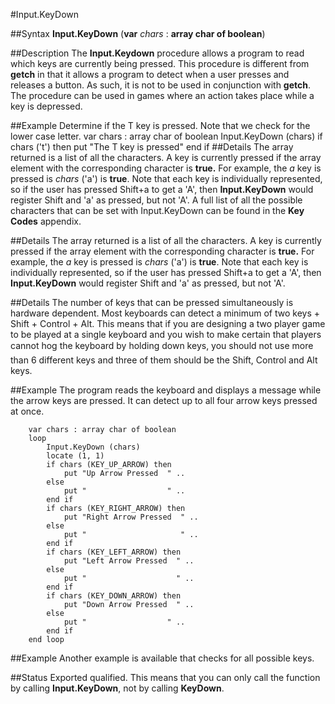 
#Input.KeyDown

##Syntax
**Input.KeyDown** (**var** *chars* : **array char of boolean**)

##Description
The **Input.Keydown** procedure allows a program to read which keys are currently being pressed. This procedure is different from **getch** in that it allows a program to detect when a user presses and releases a button. As such, it is not to be used in conjunction with **getch**.
The procedure can be used in games where an action takes place while a key is depressed.

##Example
Determine if the T key is pressed. Note that we check for the lower case letter.
        var chars : array char of boolean
        Input.KeyDown (chars)
        if chars ('t') then
            put "The T key is pressed"
        end if
##Details
The array returned is a list of all the characters. A key is currently pressed if the array element with the corresponding character is **true.** For example, the *a* key is pressed is *chars* ('a') is **true**. Note that each key is individually represented, so if the user has pressed Shift+a to get a 'A', then **Input.KeyDown** would register Shift and 'a' as pressed, but not 'A'.
A full list of all the possible characters that can be set with Input.KeyDown can be found in the **Key Codes** appendix.

##Details
The array returned is a list of all the characters. A key is currently pressed if the array element with the corresponding character is **true.** For example, the *a* key is pressed is *chars* ('a') is **true**. Note that each key is individually represented, so if the user has pressed Shift+a to get a 'A', then **Input.KeyDown** would register Shift and 'a' as pressed, but not 'A'.

##Details
The number of keys that can be pressed simultaneously is hardware dependent. Most keyboards can detect a minimum of two keys + Shift + Control + Alt. This means that if you are designing a two player game to be played at a single keyboard and you wish to make certain that players cannot hog the keyboard by holding down keys, you should not use more than 6 different keys and three of them should be the Shift, Control and Alt keys.

##Example
The program reads the keyboard and displays a message while the arrow keys are pressed. It can detect up to all four arrow keys pressed at once.

        var chars : array char of boolean
        loop
            Input.KeyDown (chars)
            locate (1, 1)
            if chars (KEY_UP_ARROW) then
                put "Up Arrow Pressed  " ..
            else
                put "                  " ..
            end if
            if chars (KEY_RIGHT_ARROW) then
                put "Right Arrow Pressed  " ..
            else
                put "                     " ..
            end if
            if chars (KEY_LEFT_ARROW) then
                put "Left Arrow Pressed  " ..
            else
                put "                    " ..
            end if
            if chars (KEY_DOWN_ARROW) then
                put "Down Arrow Pressed  " ..
            else
                put "                  " ..
            end if
        end loop
##Example
Another example is available that checks for all possible keys.

##Status
Exported qualified.
This means that you can only call the function by calling **Input.KeyDown**, not by calling **KeyDown**.
